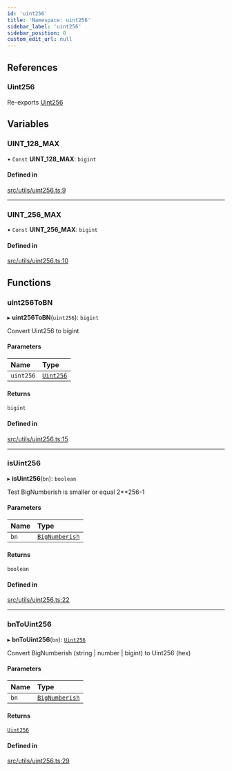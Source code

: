 ```yaml
---
id: 'uint256'
title: 'Namespace: uint256'
sidebar_label: 'uint256'
sidebar_position: 0
custom_edit_url: null
---
```


## References

### Uint256

Re-exports [Uint256](../interfaces/types.Uint256.md)

## Variables

### UINT_128_MAX

• `Const` **UINT_128_MAX**: `bigint`

#### Defined in

[src/utils/uint256.ts:9](https://github.com/starknet-io/starknet.js/blob/v5.21.0/src/utils/uint256.ts#L9)

---

### UINT_256_MAX

• `Const` **UINT_256_MAX**: `bigint`

#### Defined in

[src/utils/uint256.ts:10](https://github.com/starknet-io/starknet.js/blob/v5.21.0/src/utils/uint256.ts#L10)

## Functions

### uint256ToBN

▸ **uint256ToBN**(`uint256`): `bigint`

Convert Uint256 to bigint

#### Parameters

| Name      | Type                                        |
| :-------- | :------------------------------------------ |
| `uint256` | [`Uint256`](../interfaces/types.Uint256.md) |

#### Returns

`bigint`

#### Defined in

[src/utils/uint256.ts:15](https://github.com/starknet-io/starknet.js/blob/v5.21.0/src/utils/uint256.ts#L15)

---

### isUint256

▸ **isUint256**(`bn`): `boolean`

Test BigNumberish is smaller or equal 2\*\*256-1

#### Parameters

| Name | Type                                    |
| :--- | :-------------------------------------- |
| `bn` | [`BigNumberish`](types.md#bignumberish) |

#### Returns

`boolean`

#### Defined in

[src/utils/uint256.ts:22](https://github.com/starknet-io/starknet.js/blob/v5.21.0/src/utils/uint256.ts#L22)

---

### bnToUint256

▸ **bnToUint256**(`bn`): [`Uint256`](../interfaces/types.Uint256.md)

Convert BigNumberish (string | number | bigint) to Uint256 (hex)

#### Parameters

| Name | Type                                    |
| :--- | :-------------------------------------- |
| `bn` | [`BigNumberish`](types.md#bignumberish) |

#### Returns

[`Uint256`](../interfaces/types.Uint256.md)

#### Defined in

[src/utils/uint256.ts:29](https://github.com/starknet-io/starknet.js/blob/v5.21.0/src/utils/uint256.ts#L29)
